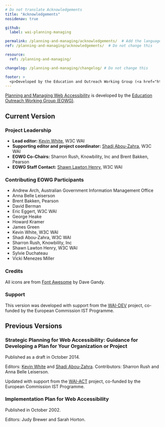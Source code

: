 ```yaml
---
# Do not translate Acknowledgements
title: "Acknowledgements"
nosidenav: true

github:
  label: wai-planning-managing

permalink: /planning-and-managing/acknowledgements/  # Add the language shortcode to the end, with no slash at end, for example: /link/to/page/fr
ref: /planning-and-managing/acknowledgements/  # Do not change this

resource:
  ref: /planning-and-managing/

changelog: /planning-and-managing/changelog/ # Do not change this

footer: >
  <p>Developed by the Education and Outreach Working Group (<a href="https://www.w3.org/WAI/EO/">EOWG</a>). Updated with support from the <a href="https://www.w3.org/WAI/DEV/">WAI-DEV Project</a> and the <a href="https://www.w3.org/WAI/ACT/">WAI-ACT Project</a>, co-funded by the European Commission <abbr title="Information Society Technologies">IST</abbr> Programme.</p>
---
```


[Planning and Managing Web Accessibility](..) is developed by the [Education Outreach Working Group (EOWG)](https://www.w3.org/WAI/EO/).

Current Version
---------------

### Project Leadership

- **Lead editor:** [Kevin White](https://www.w3.org/People/kevin), W3C WAI
- **Supporting editor and project coordinator:** [Shadi Abou-Zahra](https://www.w3.org/People/shadi), W3C WAI
- **EOWG Co-Chairs:** Sharron Rush, Knowbility, Inc and Brent Bakken, Pearson
- **EOWG Staff Contact:** [Shawn Lawton Henry](https://www.w3.org/People/shawn), W3C WAI

### Contributing EOWG Participants

- Andrew Arch, Australian Government Information Management Office
- Anna Belle Leiserson
- Brent Bakken, Pearson
- David Berman
- Eric Eggert, W3C WAI
- George Heake
- Howard Kramer
- James Green
- Kevin White, W3C WAI
- Shadi Abou-Zahra, W3C WAI
- Sharron Rush, Knowbility, Inc
- Shawn Lawton Henry, W3C WAI
- Sylvie Duchateau
- Vicki Menezes Miller

### Credits

All icons are from [Font Awesome](https://fontawesome.io) by Dave Gandy.

### Support

This version was developed with support from the [WAI-DEV](https://www.w3.org/WAI/DEV/) project, co-funded by the European Commission IST Programme.

Previous Versions
-----------------

### Strategic Planning for Web Accessibility: Guidance for Developing a Plan for Your Organization or Project

Published as a draft in October 2014.

Editors: [Kevin White](https://www.w3.org/People/kevin) and [Shadi Abou-Zahra](https://www.w3.org/People/shadi). Contributors: Sharron Rush and Anna Belle Leiserson.

Updated with support from the [WAI-ACT](https://www.w3.org/WAI/ACT/) project, co-funded by the European Commission IST Programme.

### Implementation Plan for Web Accessibility

Published in October 2002.

Editors: Judy Brewer and Sarah Horton.
